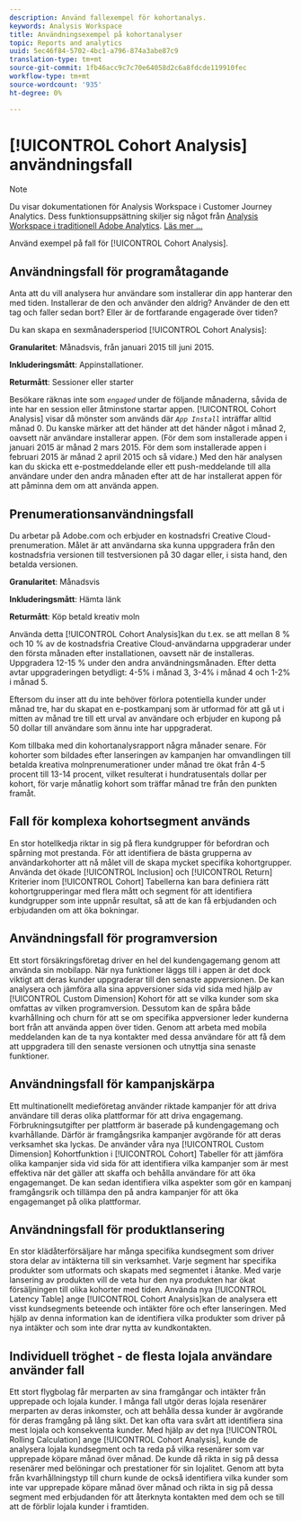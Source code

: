 ```yaml
---
description: Använd fallexempel för kohortanalys.
keywords: Analysis Workspace
title: Användningsexempel på kohortanalyser
topic: Reports and analytics
uuid: 5ec46f84-5702-4bc1-a796-874a3abe87c9
translation-type: tm+mt
source-git-commit: 1fb46acc9c7c70e64058d2c6a8fdcde119910fec
workflow-type: tm+mt
source-wordcount: '935'
ht-degree: 0%

---
```



# [!UICONTROL Cohort Analysis] användningsfall

>[!NOTE]
>
>Du visar dokumentationen för Analysis Workspace i Customer Journey Analytics. Dess funktionsuppsättning skiljer sig något från [Analysis Workspace i traditionell Adobe Analytics](https://docs.adobe.com/content/help/en/analytics/analyze/analysis-workspace/home.html). [Läs mer …](/help/getting-started/cja-aa.md)

Använd exempel på fall för [!UICONTROL Cohort Analysis].

## Användningsfall för programåtagande

Anta att du vill analysera hur användare som installerar din app hanterar den med tiden. Installerar de den och använder den aldrig? Använder de den ett tag och faller sedan bort? Eller är de fortfarande engagerade över tiden?

Du kan skapa en sexmånadersperiod [!UICONTROL Cohort Analysis]:

**Granularitet**: Månadsvis, från januari 2015 till juni 2015.

**Inkluderingsmått**: Appinstallationer.

**Returmått**: Sessioner eller starter

Besökare räknas inte som *`engaged`* under de följande månaderna, såvida de inte har en session eller åtminstone startar appen. [!UICONTROL Cohort Analysis] visar då mönster som används där *`App Install`* inträffar alltid månad 0. Du kanske märker att det händer att det händer något i månad 2, oavsett när användare installerar appen. (För dem som installerade appen i januari 2015 är månad 2 mars 2015. För dem som installerade appen i februari 2015 är månad 2 april 2015 och så vidare.) Med den här analysen kan du skicka ett e-postmeddelande eller ett push-meddelande till alla användare under den andra månaden efter att de har installerat appen för att påminna dem om att använda appen.

## Prenumerationsanvändningsfall

Du arbetar på Adobe.com och erbjuder en kostnadsfri Creative Cloud-prenumeration. Målet är att användarna ska kunna uppgradera från den kostnadsfria versionen till testversionen på 30 dagar eller, i sista hand, den betalda versionen.

**Granularitet**: Månadsvis

**Inkluderingsmått**: Hämta länk

**Returmått**: Köp betald kreativ moln

Använda detta [!UICONTROL Cohort Analysis]kan du t.ex. se att mellan 8 % och 10 % av de kostnadsfria Creative Cloud-användarna uppgraderar under den första månaden efter installationen, oavsett när de installeras. Uppgradera 12-15 % under den andra användningsmånaden. Efter detta avtar uppgraderingen betydligt: 4-5% i månad 3, 3-4% i månad 4 och 1-2% i månad 5.

Eftersom du inser att du inte behöver förlora potentiella kunder under månad tre, har du skapat en e-postkampanj som är utformad för att gå ut i mitten av månad tre till ett urval av användare och erbjuder en kupong på 50 dollar till användare som ännu inte har uppgraderat.

Kom tillbaka med din kohortanalysrapport några månader senare. För kohorter som bildades efter lanseringen av kampanjen har omvandlingen till betalda kreativa molnprenumerationer under månad tre ökat från 4-5 procent till 13-14 procent, vilket resulterat i hundratusentals dollar per kohort, för varje månatlig kohort som träffar månad tre från den punkten framåt.

## Fall för komplexa kohortsegment används

En stor hotellkedja riktar in sig på flera kundgrupper för befordran och spårning mot prestanda. För att identifiera de bästa grupperna av användarkohorter att nå målet vill de skapa mycket specifika kohortgrupper. Använda det ökade [!UICONTROL Inclusion] och [!UICONTROL Return] Kriterier inom [!UICONTROL Cohort] Tabellerna kan bara definiera rätt kohortgrupperingar med flera mått och segment för att identifiera kundgrupper som inte uppnår resultat, så att de kan få erbjudanden och erbjudanden om att öka bokningar.

## Användningsfall för programversion

Ett stort försäkringsföretag driver en hel del kundengagemang genom att använda sin mobilapp. När nya funktioner läggs till i appen är det dock viktigt att deras kunder uppgraderar till den senaste appversionen. De kan analysera och jämföra alla sina appversioner sida vid sida med hjälp av [!UICONTROL Custom Dimension] Kohort för att se vilka kunder som ska omfattas av vilken programversion. Dessutom kan de spåra både kvarhållning och churn för att se om specifika appversioner leder kunderna bort från att använda appen över tiden. Genom att arbeta med mobila meddelanden kan de ta nya kontakter med dessa användare för att få dem att uppgradera till den senaste versionen och utnyttja sina senaste funktioner.

## Användningsfall för kampanjskärpa

Ett multinationellt medieföretag använder riktade kampanjer för att driva användare till deras olika plattformar för att driva engagemang. Förbrukningsutgifter per plattform är baserade på kundengagemang och kvarhållande. Därför är framgångsrika kampanjer avgörande för att deras verksamhet ska lyckas. De använder våra nya [!UICONTROL Custom Dimension] Kohortfunktion i [!UICONTROL Cohort] Tabeller för att jämföra olika kampanjer sida vid sida för att identifiera vilka kampanjer som är mest effektiva när det gäller att skaffa och behålla användare för att öka engagemanget. De kan sedan identifiera vilka aspekter som gör en kampanj framgångsrik och tillämpa den på andra kampanjer för att öka engagemanget på olika plattformar.

## Användningsfall för produktlansering

En stor klädåterförsäljare har många specifika kundsegment som driver stora delar av intäkterna till sin verksamhet. Varje segment har specifika produkter som utformats och skapats med segmentet i åtanke. Med varje lansering av produkten vill de veta hur den nya produkten har ökat försäljningen till olika kohorter med tiden. Använda nya [!UICONTROL Latency Table] ange [!UICONTROL Cohort Analysis]kan de analysera ett visst kundsegments beteende och intäkter före och efter lanseringen. Med hjälp av denna information kan de identifiera vilka produkter som driver på nya intäkter och som inte drar nytta av kundkontakten.

## Individuell tröghet - de flesta lojala användare använder fall

Ett stort flygbolag får merparten av sina framgångar och intäkter från upprepade och lojala kunder. I många fall utgör deras lojala resenärer merparten av deras inkomster, och att behålla dessa kunder är avgörande för deras framgång på lång sikt. Det kan ofta vara svårt att identifiera sina mest lojala och konsekventa kunder. Med hjälp av det nya [!UICONTROL Rolling Calculation] ange [!UICONTROL Cohort Analysis], kunde de analysera lojala kundsegment och ta reda på vilka resenärer som var upprepade köpare månad över månad. De kunde då rikta in sig på dessa resenärer med belöningar och prestationer för sin lojalitet. Genom att byta från kvarhållningstyp till churn kunde de också identifiera vilka kunder som inte var upprepade köpare månad över månad och rikta in sig på dessa segment med erbjudanden för att återknyta kontakten med dem och se till att de förblir lojala kunder i framtiden.
